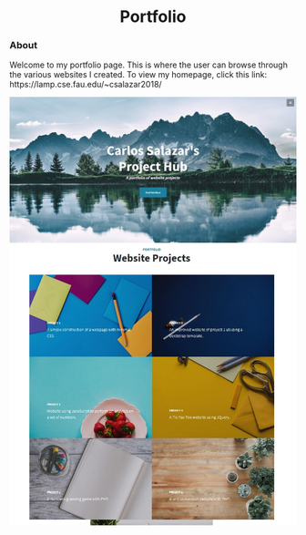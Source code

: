 <h1 align="center">Portfolio</h1>

<h3 align="left">About</h3>
<p>Welcome to my portfolio page. This is where the user can browse through the various websites I created. To view my homepage, click this link: https://lamp.cse.fau.edu/~csalazar2018/</p>

<img src="https://github.com/Commando20/Web-Development/blob/portfolio/assets/screenshots/homepage.JPG" align="center"/>
<img src="https://github.com/Commando20/Web-Development/blob/portfolio/assets/screenshots/listOfProjects.JPG" align="center"/>
